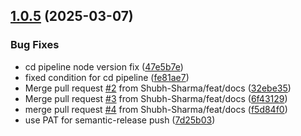 ## [1.0.5](https://github.com/Shubh-Sharma/promise-trace/compare/v1.0.4...v1.0.5) (2025-03-07)


### Bug Fixes

* cd pipeline node version fix ([47e5b7e](https://github.com/Shubh-Sharma/promise-trace/commit/47e5b7e343edcc91a8e0b4d27b468368597e6ed7))
* fixed condition for cd pipeline ([fe81ae7](https://github.com/Shubh-Sharma/promise-trace/commit/fe81ae7834907b7ddf4fd9e1dbc59a23c4bab275))
* Merge pull request [#2](https://github.com/Shubh-Sharma/promise-trace/issues/2) from Shubh-Sharma/feat/docs ([32ebe35](https://github.com/Shubh-Sharma/promise-trace/commit/32ebe358f46bb727268d434b69ddb979e0b6f035))
* Merge pull request [#3](https://github.com/Shubh-Sharma/promise-trace/issues/3) from Shubh-Sharma/feat/docs ([6f43129](https://github.com/Shubh-Sharma/promise-trace/commit/6f4312971792ffdfb12b7ddc01d394fd8419a328))
* merge pull request [#4](https://github.com/Shubh-Sharma/promise-trace/issues/4) from Shubh-Sharma/feat/docs ([f5d84f0](https://github.com/Shubh-Sharma/promise-trace/commit/f5d84f0b8fdadabcb9716cbaec100796fbc0a672))
* use PAT for semantic-release push ([7d25b03](https://github.com/Shubh-Sharma/promise-trace/commit/7d25b03f12446b1b296dff150aadf6cc57daa2e8))
